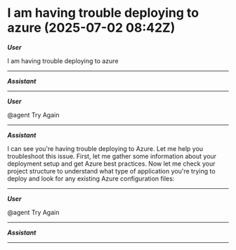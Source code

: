 <!-- Generated by SpecStory -->

# I am having trouble  deploying to azure (2025-07-02 08:42Z)

_**User**_

I am having trouble  deploying to azure

---

_**Assistant**_



---

_**User**_

@agent Try Again

---

_**Assistant**_

I can see you're having trouble deploying to Azure. Let me help you troubleshoot this issue. First, let me gather some information about your deployment setup and get Azure best practices. Now let me check your project structure to understand what type of application you're trying to deploy and look for any existing Azure configuration files: 

---

_**User**_

@agent Try Again

---

_**Assistant**_



---


